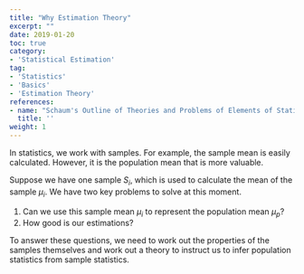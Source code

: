 ```yaml
---
title: "Why Estimation Theory"
excerpt: ""
date: 2019-01-20
toc: true
category:
- 'Statistical Estimation'
tag:
- 'Statistics'
- 'Basics'
- 'Estimation Theory'
references:
- name: "Schaum's Outline of Theories and Problems of Elements of Statistics II, by Ruth Bernstein and Stephen Bernstein"
  title: ''
weight: 1
---
```




In statistics, we work with samples. For example, the sample mean is easily calculated. However, it is the population mean that is more valuable.

Suppose we have one sample $S_i$, which is used to calculate the mean of the sample $\mu_i$. We have two key problems to solve at this moment.

1. Can we use this sample mean $\mu_i$ to represent the population mean $\mu_p$?
2. How good is our estimations?

To answer these questions, we need to work out the properties of the samples themselves and work out a theory to instruct us to infer population statistics from sample statistics.
